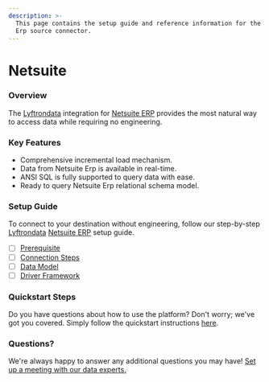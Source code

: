 ```yaml
---
description: >-
  This page contains the setup guide and reference information for the Netsuite
  Erp source connector.
---
```


# Netsuite

### Overview

The [Lyftrondata](https://www.lyftrondata.com/) integration for [Netsuite ERP](https://www.lyftrondata.com/integration/finance-analytics/netsuite-erp/) provides the most natural way to access data while requiring no engineering.

### Key Features

* Comprehensive incremental load mechanism.
* Data from Netsuite Erp is available in real-time.
* ANSI SQL is fully supported to query data with ease.
* Ready to query Netsuite Erp relational schema model.

### Setup Guide

To connect to your destination without engineering, follow our step-by-step [Lyftrondata](https://www.lyftrondata.com/) [Netsuite ERP](https://www.lyftrondata.com/integration/finance-analytics/netsuite-erp/) setup guide.

* [ ] [Prerequisite](prerequisite/)
* [ ] [Connection Steps](connection-steps.md)
* [ ] [Data Model](data-model/erd.md)
* [ ] [Driver Framework](driver-framework/)

### Quickstart Steps

Do you have questions about how to use the platform? Don't worry; we've got you covered. Simply follow the quickstart instructions [here](../../).

### Questions? <a href="#questions" id="questions"></a>

We're always happy to answer any additional questions you may have! [Set up a meeting with our data experts.](https://www.lyftrondata.com/book-a-meeting/)
